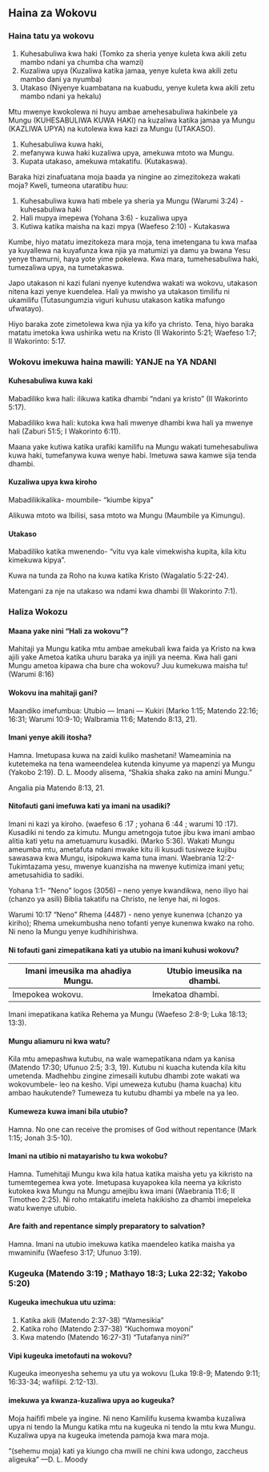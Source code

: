 ## Haina za Wokovu

### Haina tatu ya wokovu

1. Kuhesabuliwa kwa haki (Tomko za sheria yenye kuleta kwa akili zetu mambo ndani ya chumba cha wamzi)
2. Kuzaliwa upya (Kuzaliwa katika jamaa, yenye kuleta kwa akili zetu mambo dani ya nyumba)
3. Utakaso (Niyenye kuambatana na kuabudu, yenye kuleta kwa akili zetu mambo ndani ya hekalu)

Mtu mwenye kwokolewa ni huyu ambae amehesabuliwa hakinbele ya Mungu (KUHESABULIWA KUWA HAKI) na kuzaliwa katika jamaa ya Mungu (KAZLIWA UPYA) na kutolewa kwa kazi za Mungu (UTAKASO).

1. Kuhesabuliwa kuwa haki,
2. mefanywa kuwa haki kuzaliwa upya, amekuwa mtoto wa Mungu.
3. Kupata utakaso, amekuwa mtakatifu. (Kutakaswa).

Baraka hizi zinafuatana moja baada ya ningine ao zimezitokeza wakati moja? Kweli, tumeona utaratibu huu:

1. Kuhesabuliwa kuwa hati mbele ya sheria ya Mungu (Warumi 3:24) - kuhesabuliwa haki
2. Hali mupya imepewa (Yohana 3:6) - kuzaliwa upya
3. Kutiwa katika maisha na kazi mpya (Waefeso 2:10) - Kutakaswa

Kumbe, hiyo matatu imezitokeza mara moja, tena imetengana tu kwa mafaa ya kuyallewa na kuyafunza kwa njia ya matumizi ya damu ya bwana Yesu yenye thamurni, haya yote yime pokelewa. Kwa mara, tumehesabuliwa haki, tumezaliwa upya, na tumetakaswa.

Japo utakason ni kazi fulani nyenye kutendwa wakati wa wokovu, utakason nitena kazi yenye kuendelea. Hali ya mwisho ya utakason timilifu ni ukamilifu (Tutasungumzia viguri kuhusu utakason katika mafungo ufwatayo).

Hiyo baraka zote zimetolewa kwa njia ya kifo ya christo. Tena, hiyo baraka matatu imetoka kwa ushirika wetu na Kristo (II Wakorinto 5:21; Waefeso 1:7; II Wakorinto: 5:17.  

### Wokovu imekuwa haina mawili: YANJE na YA NDANI

#### Kuhesabuliwa kuwa kaki

Mabadiliko kwa hali: ilikuwa katika dhambi “ndani ya kristo” (II Wakorinto 5:17).

Mabadiliko kwa hali: kutoka kwa hali mwenye dhambi kwa hali ya mwenye hali (Zaburi 51:5; I Wakorinto 6:11).

Maana yake kutiwa katika urafiki kamilifu na Mungu wakati tumehesabuliwa kuwa haki, tumefanywa kuwa wenye habi. Imetuwa sawa kamwe sija tenda dhambi.

#### Kuzaliwa upya kwa kiroho

Mabadilikikalika- moumbile- “kiumbe kipya”

Alikuwa mtoto wa Ibilisi, sasa mtoto wa Mungu (Maumbile ya Kimungu).

#### Utakaso

Mabadiliko katika mwenendo- “vitu vya kale vimekwisha kupita, kila kitu kimekuwa kipya”.

Kuwa na tunda za Roho na kuwa katika Kristo (Wagalatio 5:22-24).

Matengani za nje na utakaso wa ndami kwa dhambi (II Wakorinto 7:1).

### Haliza Wokozu

#### Maana yake nini “Hali za wokovu”?

Mahitaji ya Mungu katika mtu ambae amekubali kwa faida ya Kristo na kwa ajili yake Ametoa katika uhuru baraka ya injili ya neema. Kwa hali gani Mungu ametoa kipawa cha bure cha wokovu? Juu kumekuwa maisha tu! (Warumi 8:16)

#### Wokovu ina mahitaji gani?

Maandiko imefumbua: Utubio — Imani — Kukiri (Marko 1:15; Matendo 22:16; 16:31; Warumi 10:9-10; Walbramia 11:6; Matendo 8:13, 21).

#### Imani yenye akili itosha?

Hamna. Imetupasa kuwa na zaidi kuliko mashetani! Wameaminia na kutetemeka na tena wameendelea kutenda kinyume ya mapenzi ya Mungu (Yakobo 2:19). D. L. Moody alisema, “Shakia shaka zako na amini Mungu.”

Angalia pia Matendo 8:13, 21.

#### Nitofauti gani imefuwa kati ya imani na usadiki?

Imani ni kazi ya kiroho. (waefeso 6 :17 ; yohana 6 :44 ; warumi 10 :17). Kusadiki ni tendo za kimutu. Mungu ametngoja tutoe jibu kwa imani ambao alitia kati yetu na ametuamuru kusadiki. (Marko 5:36). Wakati Mungu ameumba mtu, ametafuta ndani mwake kitu ili kusudi tusiweze kujibu sawasawa kwa Mungu, isipokuwa kama tuna imani. Waebrania 12:2- Tukimtazama yesu, mwenye kuanzisha na mwenye kutimiza imani yetu; ametusahidia to sadiki.

Yohana 1:1- “Neno” logos (3056) – neno yenye kwandikwa, neno iliyo hai (chanzo ya asili) Biblia takatifu na Christo, ne lenye hai, ni logos.

Warumi 10:17 “Neno” Rhema (4487) - neno yenye kunenwa (chanzo ya kiriho); Rhema umekumbusha neno tofanti yenye kunenwa kwako na roho. Ni neno la Mungu yenye kudhihirishwa.

#### Ni tofauti gani zimepatikana kati ya utubio na imani kuhusi wokovu?

| Imani imeusika ma ahadiya Mungu. | Utubio imeusika na dhambi. |
|----------------------------------|----------------------------|
| Imepokea wokovu.                 | Imekatoa dhambi.           |

Imani imepatikana katika Rehema ya Mungu (Waefeso 2:8-9; Luka 18:13; 13:3).

#### Mungu aliamuru ni kwa watu?

Kila mtu amepashwa kutubu, na wale wamepatikana ndam ya kanisa  (Matendo 17:30; Ufunuo 2:5; 3:3, 19). Kutubu ni kuacha kutenda kila kitu umetenda. Madhehbu zingine zimesaili kutubu dhambi zote wakati wa wokovumbele- leo na kesho. Vipi umeweza kutubu (hama kuacha) kitu ambao haukutende? Tumeweza tu kutubu dhambi ya mbele na ya leo.

#### Kumeweza kuwa imani bila utubio?

Hamna. No one can receive the promises of God without repentance (Mark 1:15; Jonah 3:5-10).

#### Imani na utibio ni matayarisho tu kwa wokobu?

Hamna. Tumehitaji Mungu kwa kila hatua katika maisha yetu ya kikristo na tumemtegemea kwa yote. Imetupasa kuyapokea kila neema ya kikristo kutokea kwa Mungu na Mungu amejibu kwa imani (Waebrania 11:6; II Timotheo 2:25). Ni roho mtakatifu imeleta hakikisho za dhambi imepeleka watu kwenye utubio.

#### Are faith and repentance simply preparatory to salvation?

Hamna. Imani na utubio imekuwa katika maendeleo katika maisha ya mwaminifu (Waefeso 3:17; Ufunuo 3:19).

### Kugeuka (Matendo 3:19 ; Mathayo 18:3; Luka 22:32; Yakobo 5:20)

#### Kugeuka imechukua utu uzima:

1. Katika akili (Matendo 2:37-38) “Wamesikia”
2. Katika roho (Matendo 2:37-38) “Kuchomwa moyoni”
3. Kwa matendo (Matendo 16:27-31) “Tutafanya nini?”

#### Vipi kugeuka imetofauti na wokovu?

Kugeuka imeonyesha sehemu ya utu ya wokovu (Luka 19:8-9; Matendo 9:11; 16:33-34; wafilipi. 2:12-13).

#### imekuwa ya kwanza-kuzaliwa upya ao kugeuka?

Moja haififi mbele ya ingine. Ni neno Kamilifu kusema kwamba kuzaliwa upya ni tendo la Mungu katika mtu na kugeuka ni tendo la mtu kwa Mungu. Kuzaliwa upya na kugeuka imetenda pamoja kwa mara moja.

“(sehemu moja) kati ya kiungo cha mwili ne chini kwa udongo, zaccheus aligeuka” —D. L. Moody

